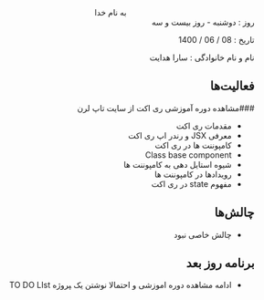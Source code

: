 <div dir="rtl" align="center">
به نام خدا
</div>
<div dir="rtl" align="right">
روز : دوشنبه - روز بیست و سه

تاریخ : 08 / 06 / 1400

نام و نام خانوادگی : سارا هدایت

## فعالیت‌ها

###مشاهده دوره آموزشی ری اکت از سایت تاپ لرن

* مقدمات ری اکت 
* معرفی JSX و  رندر اپ ری اکت
* کامپوننت ها در ری اکت
* Class base component
* شیوه استایل دهی به کامپوننت ها
* رویدادها در کامپوننت ها
* مفهوم state در ری اکت

## چالش‌ها
* چالش خاصی نبود

## برنامه روز بعد
* ادامه مشاهده دوره اموزشی و احتمالا نوشتن یک  ‍پروژه TO DO LIst

</div>